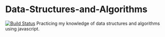 # Data-Structures-and-Algorithms
[![Build Status](https://travis-ci.org/Adutchguy/Data-Structures-and-Algorithms.svg?branch=master)](https://travis-ci.org/Adutchguy/Data-Structures-and-Algorithms)
Practicing my knowledge of data structures and algorithms using javascript.
